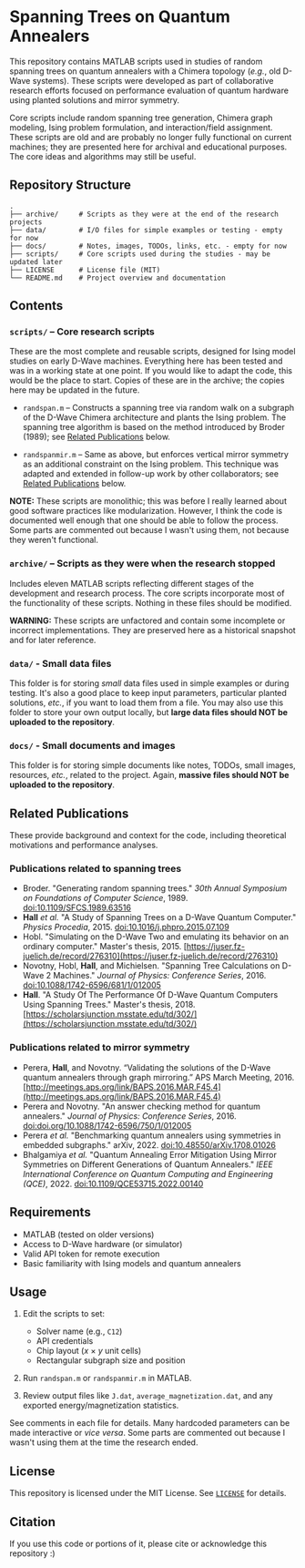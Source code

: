 # Spanning Trees on Quantum Annealers
   
   This repository contains MATLAB scripts used in studies of random spanning trees on quantum annealers with a Chimera topology (_e.g._, old D-Wave systems). These scripts were developed as part of collaborative research efforts focused on performance evaluation of quantum hardware using planted solutions and mirror symmetry.
   
   Core scripts include random spanning tree generation, Chimera graph modeling, Ising problem formulation, and interaction/field assignment. These scripts are old and are probably no longer fully functional on current machines; they are presented here for archival and educational purposes. The core ideas and algorithms may still be useful.
   
## Repository Structure
   
    .
    ├── archive/     # Scripts as they were at the end of the research projects
    ├── data/        # I/O files for simple examples or testing - empty for now
    ├── docs/        # Notes, images, TODOs, links, etc. - empty for now
    ├── scripts/     # Core scripts used during the studies - may be updated later
    ├── LICENSE      # License file (MIT)
    └── README.md    # Project overview and documentation
   
## Contents
   
   ### `scripts/` – Core research scripts
   
   These are the most complete and reusable scripts, designed for Ising model studies on early D-Wave machines. Everything here has been tested and was in a working state at one point. If you would like to adapt the code, this would be the place to start. Copies of these are in the archive; the copies here may be updated in the future.
   
   - `randspan.m` – Constructs a spanning tree via random walk on a subgraph of the D-Wave Chimera architecture and plants the Ising problem. The spanning tree algorithm is based on the method introduced by Broder (1989); see [Related Publications](#related-publications) below.
      
   - `randspanmir.m` – Same as above, but enforces vertical mirror symmetry as an additional constraint on the Ising problem. This technique was adapted and extended in follow-up work by other collaborators; see [Related Publications](#related-publications) below.
   
   **NOTE:** These scripts are monolithic; this was before I really learned about good software practices like modularization. However, I think the code is documented well enough that one should be able to follow the process. Some parts are commented out because I wasn't using them, not because they weren't functional.
   
   ### `archive/` – Scripts as they were when the research stopped
		
   Includes eleven MATLAB scripts reflecting different stages of the development and research process. The core scripts incorporate most of the functionality of these scripts. Nothing in these files should be modified.
   
   **WARNING:** These scripts are unfactored and contain some incomplete or incorrect implementations. They are preserved here as a historical snapshot and for later reference.
   
   ### `data/` - Small data files
   
   This folder is for storing *small* data files used in simple examples or during testing. It's also a good place to keep input parameters, particular planted solutions, _etc._, if you want to load them from a file. You may also use this folder to store your own output locally, but **large data files should NOT be uploaded to the repository**.
   
   ### `docs/` - Small documents and images

   This folder is for storing simple documents like notes, TODOs, small images, resources, _etc._, related to the project. Again, **massive files should NOT be uploaded to the repository**.
   
## Related Publications
   
   These provide background and context for the code, including theoretical motivations and performance analyses.
   
   ### Publications related to spanning trees
   - Broder. "Generating random spanning trees." _30th Annual Symposium on Foundations of Computer Science_, 1989. [doi:10.1109/SFCS.1989.63516](https://doi.org/10.1109/SFCS.1989.63516)
   - **Hall** _et al._ "A Study of Spanning Trees on a D-Wave Quantum Computer." _Physics Procedia_, 2015. [doi:10.1016/j.phpro.2015.07.109](https://doi.org/10.1016/j.phpro.2015.07.109)
   - Hobl. "Simulating on the D-Wave Two and emulating its behavior on an ordinary computer." Master's thesis, 2015. [https://juser.fz-juelich.de/record/276310](https://juser.fz-juelich.de/record/276310)
   - Novotny, Hobl, **Hall**, and Michielsen. "Spanning Tree Calculations on D-Wave 2 Machines." _Journal of Physics: Conference Series_, 2016. [doi:10.1088/1742-6596/681/1/012005](https://doi.org/10.1088/1742-6596/681/1/012005)
   - **Hall**. "A Study Of The Performance Of D-Wave Quantum Computers Using Spanning Trees." Master's thesis, 2018. [https://scholarsjunction.msstate.edu/td/302/](https://scholarsjunction.msstate.edu/td/302/)

   ### Publications related to mirror symmetry
   - Perera, **Hall**, and Novotny. “Validating the solutions of the D-Wave quantum annealers through graph mirroring.” APS March Meeting, 2016. [http://meetings.aps.org/link/BAPS.2016.MAR.F45.4](http://meetings.aps.org/link/BAPS.2016.MAR.F45.4)
   - Perera and Novotny. "An answer checking method for quantum annealers." _Journal of Physics: Conference Series_, 2016. [doi:doi.org/10.1088/1742-6596/750/1/012005](https://doi.org/10.1088/1742-6596/750/1/012005)
   - Perera _et al._ "Benchmarking quantum annealers using symmetries in embedded subgraphs." arXiv, 2022. [doi:10.48550/arXiv.1708.01026](https://doi.org/10.48550/arXiv.1708.01026)
   - Bhalgamiya _et al._ "Quantum Annealing Error Mitigation Using Mirror Symmetries on Different Generations of Quantum Annealers." _IEEE International Conference on Quantum Computing and Engineering (QCE)_, 2022. [doi:10.1109/QCE53715.2022.00140](https://doi.org/10.1109/QCE53715.2022.00140)
   
## Requirements
   
   - MATLAB (tested on older versions)
   - Access to D-Wave hardware (or simulator)
   - Valid API token for remote execution
   - Basic familiarity with Ising models and quantum annealers
   
## Usage
   
   1. Edit the scripts to set:
      - Solver name (e.g., `C12`)
      - API credentials
      - Chip layout (*x* × *y* unit cells)
      - Rectangular subgraph size and position
      
   2. Run `randspan.m` or `randspanmir.m` in MATLAB.
   
   3. Review output files like `J.dat`, `average_magnetization.dat`, and any exported energy/magnetization statistics.
   
   See comments in each file for details. Many hardcoded parameters can be made interactive or *vice versa*. Some parts are commented out because I wasn't using them at the time the research ended.
   
## License
   
   This repository is licensed under the MIT License. See [`LICENSE`](./LICENSE) for details.
   
## Citation
   
   If you use this code or portions of it, please cite or acknowledge this repository :)
   